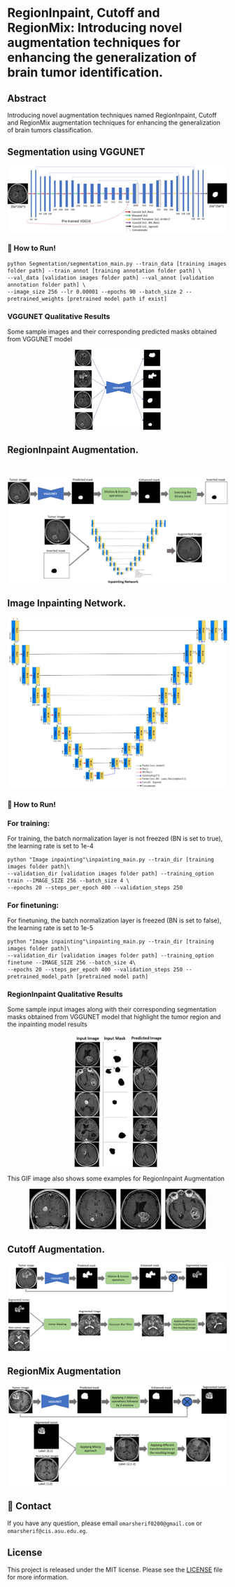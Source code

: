 # RegionInpaint, Cutoff and RegionMix: Introducing novel augmentation techniques for enhancing the generalization of brain tumor identification.

## Abstract
Introducing novel augmentation techniques named RegionInpaint, Cutoff and RegionMix augmentation techniques for enhancing the generalization of brain tumors classification.


## Segmentation using VGGUNET


<p align="center">
  <img src="images/VGGUNET.png">
 </p>

### :rocket: How to Run!

```
python Segmentation/segmentation_main.py --train_data [training images folder path] --train_annot [training annotation folder path] \ 
--val_data [validation images folder path] --val_annot [validation annotation folder path] \
--image_size 256 --lr 0.00001 --epochs 90 --batch_size 2 --pretrained_weights [pretrained model path if exist]
```
### VGGUNET Qualitative Results
Some sample images and their corresponding predicted masks obtained from VGGUNET model

<p align="center">
  <img src="images/VGGUNET_predictions.png" width=40% height=40%>
 </p>

## RegionInpaint Augmentation.

<br/>

<p align="center">
  <img src="images/RegionInpaint.png">
 </p>

## Image Inpainting Network.

<p align="center">
  <img src="images/Inpainting_network.png">
 </p>

### :rocket: How to Run!
### For training:
For training, the batch normalization layer is not freezed (BN is set to true), the learning rate is set to 1e-4
```
python "Image inpainting"\inpainting_main.py --train_dir [training images folder path]\
--validation_dir [validation images folder path] --training_option train --IMAGE_SIZE 256 --batch_size 4 \
--epochs 20 --steps_per_epoch 400 --validation_steps 250
```

### For finetuning:
For finetuning, the batch normalization layer is freezed (BN is set to false), the learning rate is set to 1e-5
```
python "Image inpainting"\inpainting_main.py --train_dir [training images folder path]\
--validation_dir [validation images folder path] --training_option finetune --IMAGE_SIZE 256 --batch_size 4\
--epochs 20 --steps_per_epoch 400 --validation_steps 250 --pretrained_model_path [pretrained model path]
```

### RegionInpaint Qualitative Results
Some sample input images along with their corresponding segmentation masks obtained from VGGUNET model that highlight the tumor region and the inpainting model results

<p align="center">
  <img src="images/RegionInpaint_predictions.png" width=40% height=40%>
 </p>
This GIF image also shows some examples for RegionInpaint Augmentation
<p align="center">
  <img src="images/RegionInpaint_GIF.gif" width=80% height=80%>
 </p>
 
## Cutoff Augmentation.

<p align="center">
  <img src="images/Cutoff_augmentation.png">
 </p>

## RegionMix Augmentation

<p align="center">
  <img src="images/RegionMix.png">
 </p>

## 📧 Contact

If you have any question, please email `omarsherif0200@gmail.com` or `omarsherif@cis.asu.edu.eg`.

## License
This project is released under the MIT license. Please see the [LICENSE](License) file for more information.
